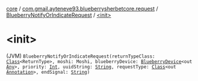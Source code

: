 [core](../../index.md) / [com.gmail.ayteneve93.blueberrysherbetcore.request](../index.md) / [BlueberryNotifyOrIndicateRequest](index.md) / [&lt;init&gt;](./-init-.md)

# &lt;init&gt;

(JVM) `BlueberryNotifyOrIndicateRequest(returnTypeClass: `[`Class`](https://docs.oracle.com/javase/6/docs/api/java/lang/Class.html)`<ReturnType>, moshi: Moshi, blueberryDevice: `[`BlueberryDevice`](../../com.gmail.ayteneve93.blueberrysherbetcore.device/-blueberry-device/index.md)`<out `[`Any`](https://kotlinlang.org/api/latest/jvm/stdlib/kotlin/-any/index.html)`>, priority: `[`Int`](https://kotlinlang.org/api/latest/jvm/stdlib/kotlin/-int/index.html)`, uuidString: `[`String`](https://kotlinlang.org/api/latest/jvm/stdlib/kotlin/-string/index.html)`, requestType: `[`Class`](https://docs.oracle.com/javase/6/docs/api/java/lang/Class.html)`<out `[`Annotation`](https://kotlinlang.org/api/latest/jvm/stdlib/kotlin/-annotation/index.html)`>, endSignal: `[`String`](https://kotlinlang.org/api/latest/jvm/stdlib/kotlin/-string/index.html)`)`